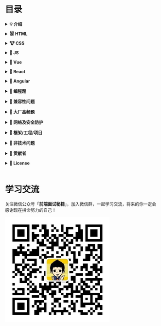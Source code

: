 # 目录

<b><details><summary>💡 介绍</summary></b>

1、本仓库是面向 <b>web 前端开发者</b> 准备面试使用；知识在于积累，切勿刷题作面霸！

2、建议阅读

- [写给前端面试者](https://github.com/amfe/article/issues/5)

🙏 仓库将持续更新，如有内容错误或改进意见，欢迎 issue 或 pr。

</details>

<b><details><summary>🐭 HTML</summary></b>

- [详情](./content/HTML.md)
- [浏览器](./content/浏览器.md)

</details>

<b><details><summary>🐮 CSS</summary></b>

- [详情](./content/CSS.md)

</details>

<b><details><summary>🐯 JS</summary></b>

- [js 基础](./content/js/js.md)
- [es6](./content/js/es6.md)
- [jquery](./content/js/jquery.md)
- [node](./content/js/node.md)
- [Ajax](./content/js/Ajax.md)

</details>

<b><details><summary>🐰 Vue</summary></b>

- [vue-cli](./content/vue/vue-cli.md)
- [vue.js](./content/vue/vue.md)
- [vue-router](./content/vue/vue-router.md)
- [vuex](./content/vue/vuex.md)
- [MVVM 设计模式](./content/vue/MVVM.md)

</details>

<b><details><summary>🐉 React</summary></b>

- [详情](./content/React.md)

</details>

<b><details><summary>🐍 Angular</summary></b>

- [详情](./content/Angular.md)

</details>

<b><details><summary>🐎 编程题</summary></b>

- [js 基础](./content/编程题/js.md)
- [js 原型](./content/编程题/prototype.md)
- [es6](./content/编程题/es6.md)
- [变量提升](./content/编程题/变量提升.md)

</details>

<b><details><summary>🐐 兼容性问题</summary></b>

- [详情](./content/兼容性问题.md)

</details>

<b><details><summary>🙊 大厂高频题</summary></b>

- [详情](./content/大厂高频题.md)

</details>

<b><details><summary>🐔 网络及安全防护</summary></b>

- [详情](./content/网络及安全防护.md)

</details>

<b><details><summary>🐶 框架/工程/项目</summary></b>

- [详情](./content/框架工程项目.md)

</details>

<b><details><summary>🐷 非技术问题</summary></b>

- [常问的非技术问题](./content/非技术问题/非技术问题.md)
- [面试技巧及注意事项](./content/非技术问题/面试技巧及注意事项.md)
- [谈钱不伤感情，如何在面试中争取高薪](./content/非技术问题/谈钱不伤感情，如何在面试中争取高薪.md)

</details>

<b><details><summary>👬 贡献者</summary></b>

按照本仓库收集时间排序，如有侵权请联系删除

- CSDN-[手掌日月摘星辰](https://blog.csdn.net/qq_34543438/article/category/6943844)
- 简书-[Hebborn_hb](https://www.jianshu.com/p/bc764e15d2a8)
- Github-[yygmind](https://github.com/Advanced-Frontend/Daily-Interview-Question)
- 简书-[E 刘大仁](https://www.jianshu.com/p/5285bdc834c6)
- CSDN-[刘志祥](https://blog.csdn.net/salmonellavaccine/article/details/47443007)

</details>

<b><details><summary>📜 License</summary></b>

本仓库遵循 [MIT 协议](LICENSE)，转载请注明出处。

</details>

<br/>

<!-- # 本周经典（每周日更新）

繁忙的一周又过去了，这几道题你看了吗？


<br/> -->

# 学习交流

关注微信公众号「**前端面试秘籍**」，加入微信群，一起学习交流，将来的你一定会感谢现在拼命努力的自己！

![二维码](./images/qrcode_001.jpg)
